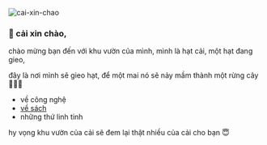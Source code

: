 ![cai-xin-chao](https://github.com/hatcaiday/hatcaiday.github.io/assets/39556344/58893705-f709-47a7-bfbb-2e1faa1bca17)

### 🌱 cải xin chào,

chào mừng bạn đến với khu vườn của mình,
mình là hạt cải, một hạt đang gieo,

đây là nơi mình sẽ gieo hạt, để một mai nó sẽ nảy mầm thành một rừng cây 🎄🌳🎄
- về công nghệ
- [về sách](https://hatcaiday.github.io/sach/)
- những thứ linh tinh

hy vọng khu vườn của cải sẽ đem lại thật nhiều của cải cho bạn 😇
